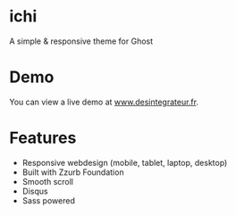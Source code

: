 ichi
====

A simple &amp; responsive theme for Ghost

Demo
====

You can view a live demo at www.desintegrateur.fr.

Features
====
* Responsive webdesign (mobile, tablet, laptop, desktop)
* Built with Zzurb Foundation
* Smooth scroll
* Disqus
* Sass powered
